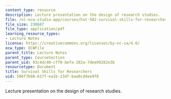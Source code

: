 ```yaml
---
content_type: resource
description: Lecture presentation on the design of research studies.
file: /ol-ocw-studio-app/courses/hst-502-survival-skills-for-researchers-the-responsible-conduct-of-research-spring-2003/596f7b98617fea1b23dfbaa0cddee9f8_3bstudydesign.pdf
file_size: 238687
file_type: application/pdf
learning_resource_types:
- Lecture Notes
license: https://creativecommons.org/licenses/by-nc-sa/4.0/
ocw_type: OCWFile
parent_title: Lecture Notes
parent_type: CourseSection
parent_uid: 93c4dc40-cff0-befa-282a-7dee99282e3b
resourcetype: Document
title: Survival Skills for Researchers
uid: 596f7b98-617f-ea1b-23df-baa0cddee9f8
---
```

Lecture presentation on the design of research studies.
